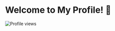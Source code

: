 
# Welcome to My Profile! 👋


<!---
DionysisPap/DionysisPap is a ✨ special ✨ repository because its `README.md` (this file) appears on your GitHub profile.
You can click the Preview link to take a look at your changes.
--->





![Profile views](https://gpvc.arturio.dev/DionysisPap)
